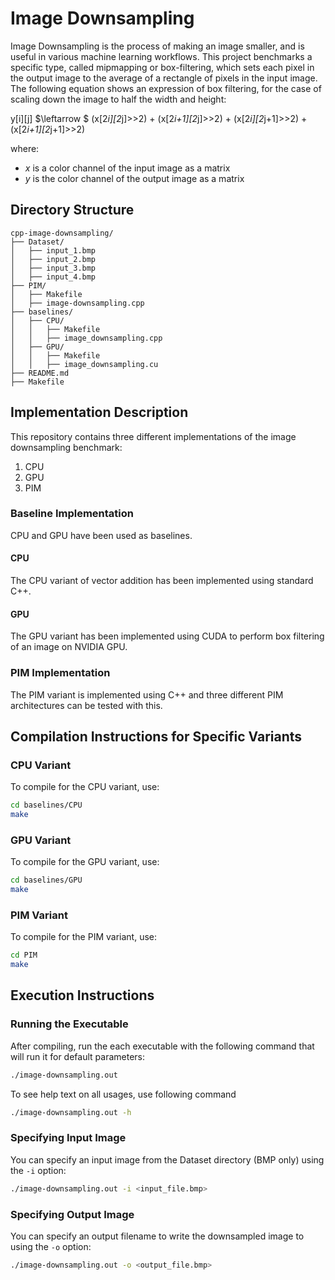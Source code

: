 # Image Downsampling

Image Downsampling is the process of making an image smaller, and is useful in various machine learning workflows.
This project benchmarks a specific type, called mipmapping or box-filtering, which sets each pixel in the output image to the average of a rectangle of pixels in the input image.
The following equation shows an expression of box filtering, for the case of scaling down the image to half the width and height:

y[i][j] 
$\leftarrow $
(x[2*i][2*j]>>2) + (x[2*i+1][2*j]>>2) + (x[2*i][2*j+1]>>2) + (x[2*i+1][2*j+1]>>2)

where:
- $x$ is a color channel of the input image as a matrix
- $y$ is the color channel of the output image as a matrix

## Directory Structure
```
cpp-image-downsampling/
├── Dataset/
│   ├── input_1.bmp
│   ├── input_2.bmp
│   ├── input_3.bmp
│   ├── input_4.bmp
├── PIM/
│   ├── Makefile
│   ├── image-downsampling.cpp
├── baselines/
│   ├── CPU/
│   │   ├── Makefile
│   │   ├── image_downsampling.cpp
│   ├── GPU/
│   │   ├── Makefile
│   │   ├── image_downsampling.cu
├── README.md
├── Makefile
```

## Implementation Description

This repository contains three different implementations of the image downsampling benchmark:
1. CPU
2. GPU
3. PIM

### Baseline Implementation

CPU and GPU have been used as baselines.

#### CPU

The CPU variant of vector addition has been implemented using standard C++.

#### GPU

The GPU variant has been implemented using CUDA to perform box filtering of an image on NVIDIA GPU.

### PIM Implementation

The PIM variant is implemented using C++ and three different PIM architectures can be tested with this.
  
## Compilation Instructions for Specific Variants

### CPU Variant

To compile for the CPU variant, use:

```bash
cd baselines/CPU
make
```

### GPU Variant

To compile for the GPU variant, use:

```bash
cd baselines/GPU
make
```

### PIM Variant

To compile for the PIM variant, use:

```bash
cd PIM
make
```

## Execution Instructions

### Running the Executable

After compiling, run the each executable with the following command that will run it for default parameters:

```bash
./image-downsampling.out
```

To see help text on all usages, use following command
```bash
./image-downsampling.out -h
```

### Specifying Input Image

You can specify an input image from the Dataset directory (BMP only) using the `-i` option:

```bash
./image-downsampling.out -i <input_file.bmp>
```

### Specifying Output Image

You can specify an output filename to write the downsampled image to using the `-o` option:

```bash
./image-downsampling.out -o <output_file.bmp>
```
